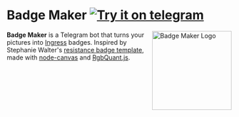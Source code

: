 # Badge Maker [![Try it on telegram](https://img.shields.io/badge/try%20it-on%20telegram-0088cc.svg)](http://t.me/badgemakerbot)

<img src="https://i.imgur.com/ZrPeuKU.png" align="right" title="Badge Maker Logo" height="178">

**Badge Maker** is a Telegram bot that turns your pictures into [Ingress](http://www.ingress.com/) badges. Inspired by Stephanie Walter's [resistance badge template](https://github.com/stephanie-walter/ingress-resistance-badge), made with [node-canvas](https://github.com/Automattic/node-canvas) and [RgbQuant.js](https://github.com/leeoniya/RgbQuant.js).
